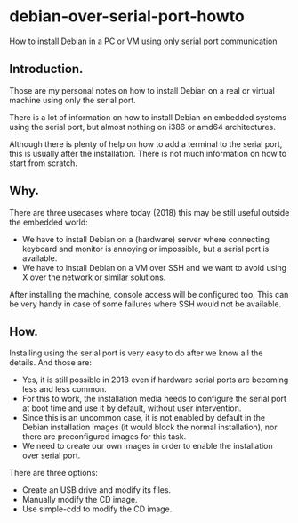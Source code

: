 # debian-over-serial-port-howto
How to install Debian in a PC or VM using only serial port communication

## Introduction.

Those are my personal notes on how to install Debian on a real or virtual machine using only the serial port.

There is a lot of information on how to install Debian on embedded systems using the serial port, but almost nothing on i386 or amd64 architectures.

Although there is plenty of help on how to add a terminal to the serial port, this is usually after the installation. There is not much information on how to start from scratch.

## Why.

There are three usecases where today (2018) this may be still useful outside the embedded world:

- We have to install Debian on a (hardware) server where connecting keyboard and monitor is annoying or impossible, but a serial port is available.
- We have to install Debian on a VM over SSH and we want to avoid using X over the network or similar solutions.

After installing the machine, console access will be configured too. This can be very handy in case of some failures where SSH would not be available.

## How.

Installing using the serial port is very easy to do after we know all the details. And those are:

- Yes, it is still possible in 2018 even if hardware serial ports are becoming less and less common.
- For this to work, the installation media needs to configure the serial port at boot time and use it by default, without user intervention.
- Since this is an uncommon case, it is not enabled by default in the Debian installation images (it would block the normal installation), nor there are preconfigured images for this task.
- We need to create our own images in order to enable the installation over serial port.

There are three options:

- Create an USB drive and modify its files.
- Manually modify the CD image.
- Use simple-cdd to modify the CD image.

